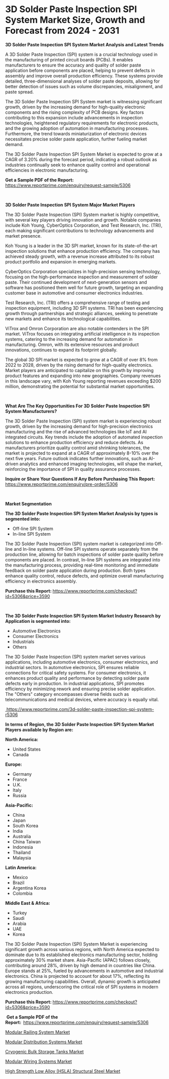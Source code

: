 <p><h1>3D Solder Paste Inspection SPI System Market Size, Growth and Forecast from 2024 - 2031</h1></p><p><strong>3D Solder Paste Inspection SPI System Market Analysis and Latest Trends</strong></p>
<p><p>A 3D Solder Paste Inspection (SPI) system is a crucial technology used in the manufacturing of printed circuit boards (PCBs). It enables manufacturers to ensure the accuracy and quality of solder paste application before components are placed, helping to prevent defects in assembly and improve overall production efficiency. These systems provide detailed, three-dimensional analyses of solder paste deposits, allowing for better detection of issues such as volume discrepancies, misalignment, and paste spread.</p><p>The 3D Solder Paste Inspection SPI System market is witnessing significant growth, driven by the increasing demand for high-quality electronic components and the rising complexity of PCB designs. Key factors contributing to this expansion include advancements in inspection technologies, heightened regulatory requirements for electronic products, and the growing adoption of automation in manufacturing processes. Furthermore, the trend towards miniaturization of electronic devices necessitates precise solder paste application, further fueling market demand.</p><p>The 3D Solder Paste Inspection SPI System Market is expected to grow at a CAGR of 3.20% during the forecast period, indicating a robust outlook as industries continually seek to enhance quality control and operational efficiencies in electronic manufacturing.</p></p>
<p><strong>Get a Sample PDF of the Report:&nbsp;</strong> <a href="https://www.reportprime.com/enquiry/request-sample/5306">https://www.reportprime.com/enquiry/request-sample/5306</a></p>
<p>&nbsp;</p>
<p><strong>3D Solder Paste Inspection SPI System Major Market Players</strong></p>
<p><p>The 3D Solder Paste Inspection (SPI) System market is highly competitive, with several key players driving innovation and growth. Notable companies include Koh Young, CyberOptics Corporation, and Test Research, Inc. (TRI), each making significant contributions to technology advancements and market presence.</p><p>Koh Young is a leader in the 3D SPI market, known for its state-of-the-art inspection solutions that enhance production efficiency. The company has achieved steady growth, with a revenue increase attributed to its robust product portfolio and expansion in emerging markets.</p><p>CyberOptics Corporation specializes in high-precision sensing technology, focusing on the high-performance inspection and measurement of solder paste. Their continued development of next-generation sensors and software has positioned them well for future growth, targeting an expanding customer base in automotive and consumer electronics industries.</p><p>Test Research, Inc. (TRI) offers a comprehensive range of testing and inspection equipment, including 3D SPI systems. TRI has been experiencing growth through partnerships and strategic alliances, seeking to penetrate new markets and enhance its technological capabilities.</p><p>ViTrox and Omron Corporation are also notable contenders in the SPI market. ViTrox focuses on integrating artificial intelligence in its inspection systems, catering to the increasing demand for automation in manufacturing. Omron, with its extensive resources and product innovations, continues to expand its footprint globally.</p><p>The global 3D SPI market is expected to grow at a CAGR of over 8% from 2022 to 2028, driven by the rising demand for high-quality electronics. Market players are anticipated to capitalize on this growth by improving product features and expanding into new geographies. Company revenues in this landscape vary, with Koh Young reporting revenues exceeding $200 million, demonstrating the potential for substantial market opportunities.</p></p>
<p>&nbsp;</p>
<p><strong>What Are The Key Opportunities For 3D Solder Paste Inspection SPI System Manufacturers?</strong></p>
<p><p>The 3D Solder Paste Inspection (SPI) system market is experiencing robust growth, driven by the increasing demand for high-precision electronics manufacturing and the rise of advanced technologies like IoT and AI integrated circuits. Key trends include the adoption of automated inspection solutions to enhance production efficiency and reduce defects. As manufacturers prioritize quality control amid shrinking tolerances, the market is projected to expand at a CAGR of approximately 8-10% over the next five years. Future outlook indicates further innovations, such as AI-driven analytics and enhanced imaging technologies, will shape the market, reinforcing the importance of SPI in quality assurance processes.</p></p>
<p><strong>Inquire or Share Your Questions If Any Before Purchasing This Report:</strong> <a href="https://www.reportprime.com/enquiry/pre-order/5306">https://www.reportprime.com/enquiry/pre-order/5306</a></p>
<p>&nbsp;</p>
<p><strong>Market Segmentation</strong></p>
<p><strong>The 3D Solder Paste Inspection SPI System Market Analysis by types is segmented into:</strong></p>
<p><ul><li>Off-line SPI System</li><li>In-line SPI System</li></ul></p>
<p><p>The 3D Solder Paste Inspection (SPI) system market is categorized into Off-line and In-line systems. Off-line SPI systems operate separately from the production line, allowing for batch inspections of solder paste quality before components are placed. In contrast, In-line SPI systems are integrated into the manufacturing process, providing real-time monitoring and immediate feedback on solder paste application during production. Both types enhance quality control, reduce defects, and optimize overall manufacturing efficiency in electronics assembly.</p></p>
<p><strong>Purchase this Report:&nbsp;</strong><a href="https://www.reportprime.com/checkout?id=5306&price=3590">https://www.reportprime.com/checkout?id=5306&price=3590</a></p>
<p>&nbsp;</p>
<p><strong>The 3D Solder Paste Inspection SPI System Market Industry Research by Application is segmented into:</strong></p>
<p><ul><li>Automotive Electronics</li><li>Consumer Electronics</li><li>Industrials</li><li>Others</li></ul></p>
<p><p>The 3D Solder Paste Inspection (SPI) system market serves various applications, including automotive electronics, consumer electronics, and industrial sectors. In automotive electronics, SPI ensures reliable connections for critical safety systems. For consumer electronics, it enhances product quality and performance by detecting solder paste defects early in production. In industrial applications, SPI promotes efficiency by minimizing rework and ensuring precise solder application. The "Others" category encompasses diverse fields such as telecommunications and medical devices, where accuracy is equally vital.</p></p>
<p><a href="https://www.reportprime.com/3d-solder-paste-inspection-spi-system-r5306">&nbsp;https://www.reportprime.com/3d-solder-paste-inspection-spi-system-r5306</a></p>
<p><strong>In terms of Region, the 3D Solder Paste Inspection SPI System Market Players available by Region are:</strong></p>
<p>
    <p> <strong> North America: </strong>
        <ul>
            <li>United States</li>
            <li>Canada</li>
        </ul>
        </p> 
    <p> <strong> Europe: </strong>
        <ul>
            <li>Germany</li>
            <li>France</li>
            <li>U.K.</li>
            <li>Italy</li>
            <li>Russia</li>
        </ul>
        </p> 
    <p> <strong> Asia-Pacific: </strong>
        <ul>
            <li>China</li>
            <li>Japan</li>
            <li>South Korea</li>
            <li>India</li>
            <li>Australia</li>
            <li>China Taiwan</li>
            <li>Indonesia</li>
            <li>Thailand</li>
            <li>Malaysia</li>
        </ul>
        </p> 
    <p> <strong> Latin America: </strong>
        <ul>
            <li>Mexico</li>
            <li>Brazil</li>
            <li>Argentina Korea</li>
            <li>Colombia</li>
        </ul>
        </p> 
    <p> <strong> Middle East & Africa: </strong>
        <ul>
            <li>Turkey</li>
            <li>Saudi</li>
            <li>Arabia</li>
            <li>UAE</li>
            <li>Korea</li>
        </ul>
    </p>
    </p>
<p><p>The 3D Solder Paste Inspection (SPI) System Market is experiencing significant growth across various regions, with North America expected to dominate due to its established electronics manufacturing sector, holding approximately 30% market share. Asia-Pacific (APAC) follows closely, contributing around 28%, driven by high demand in countries like China. Europe stands at 25%, fueled by advancements in automotive and industrial electronics. China is projected to account for about 17%, reflecting its growing manufacturing capabilities. Overall, dynamic growth is anticipated across all regions, underscoring the critical role of SPI systems in modern electronics production.</p></p>
<p><strong>Purchase this Report: </strong><a href="https://www.reportprime.com/checkout?id=5306&price=3590">https://www.reportprime.com/checkout?id=5306&price=3590</a></p>
<p>&nbsp;<strong>Get a Sample PDF of the Report:&nbsp;&nbsp;</strong><a href="https://www.reportprime.com/enquiry/request-sample/5306">https://www.reportprime.com/enquiry/request-sample/5306</a></p>
<p><strong></strong></p>
<p><p><a href="https://www.linkedin.com/pulse/modular-railing-system-market-emerging-trends-future-iabie?trackingId=75v3fk7VSZ6B4hIzvun%2FEQ%3D%3D">Modular Railing System Market</a></p><p><a href="https://www.linkedin.com/pulse/global-modular-distribution-systems-market-product-type-egyie?trackingId=R9WsqJ4fQhKD17APOW4rzA%3D%3D">Modular Distribution Systems Market</a></p><p><a href="https://issuu.com/reportprime-2/docs/cryogenic-bulk-storage-tanks-market_ba245e8846104c">Cryogenic Bulk Storage Tanks Market</a></p><p><a href="https://www.linkedin.com/pulse/modular-wiring-systems-market-insights-products-regional-fqbhe?trackingId=Avl8jP6NTgGyVOfW8rpvBg%3D%3D">Modular Wiring Systems Market</a></p><p><a href="https://issuu.com/reportprime-2/docs/high-strength-low-alloy-hsla-struct_6adc19aa2b2c7a">High Strength Low Alloy (HSLA) Structural Steel Market</a></p></p>